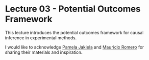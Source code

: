 # Lecture 03 - Potential Outcomes Framework

This lecture introduces the potential outcomes framework for causal inference in experimental methods.

I would like to acknowledge [Pamela Jakiela](https://pjakiela.github.io/ECON523/M1-selection.html) and [Mauricio Romero](https://mauricio-romero.com/pdfs/Microeconometria/20212/Lecture%206%20-%20Potential%20outcomes%20and%20the%20experimental%20ideal.pdf) for sharing their materials and inspiration.
